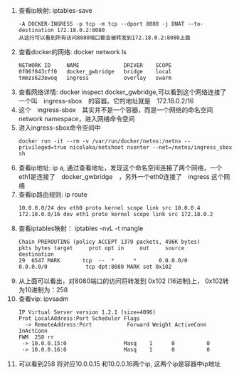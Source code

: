 1.  查看ip映射: iptables-save
    ```text
    -A DOCKER-INGRESS -p tcp -m tcp --dport 8080 -j DNAT --to-destination 172.18.0.2:8080
    从这行可以看到所有访问8080端口都会被转发到172.18.0.2:8080上面
    ```
2. 查看docker的网络: docker network ls
    ```text
    NETWORK ID     NAME              DRIVER    SCOPE
    0f06f843cff0   docker_gwbridge   bridge    local
    tmmzs623ewoq   ingress           overlay   swarm
    ```
3. 查看网络详情: docker inspect docker_gwbridge,可以看到这个网络连接了一个叫　ingress-sbox　的容器。它的地址就是　172.18.0.2/16
4. 这个　ingress-sbox　其实并不是一个容器，而是一个网络的命名空间　network namespace，进入网络命令空间
5. 进入ingress-sbox命令空间中
    ```text
    docker run -it --rm -v /var/run/docker/netns:/netns --privileged=true nicolaka/netshoot nsenter --net=/netns/ingress_sbox sh
    ```
6. 查看ip地址: ip a, 通过查看地址，发现这个命名空间连接了两个网络，一个eth1是连接了　docker_gwbridge　，另外一个eth0连接了　ingress 这个网络
7. 查看ip路由规则: ip route
    ```text
    10.0.0.0/24 dev eth0 proto kernel scope link src 10.0.0.4 
    172.18.0.0/16 dev eth1 proto kernel scope link src 172.18.0.2 
    ```
8. 查看iptables映射： iptables -nvL -t mangle
    ```text
    Chain PREROUTING (policy ACCEPT 1379 packets, 496K bytes)
    pkts bytes target     prot opt in     out     source               destination         
    29  6547 MARK       tcp  --  *      *       0.0.0.0/0            0.0.0.0/0            tcp dpt:8080 MARK set 0x102
    ```
9. 从上面可以看出，对8080端口的访问将转发到 0x102 (16进制)上， 0x102转为10进制为：258
10. 查看vip: ipvsadm
    ```text
    IP Virtual Server version 1.2.1 (size=4096)
    Prot LocalAddress:Port Scheduler Flags
      -> RemoteAddress:Port           Forward Weight ActiveConn InActConn
    FWM  258 rr
     -> 10.0.0.15:0                  Masq    1      0          0         
     -> 10.0.0.16:0                  Masq    1      0          0
    ```
11.  可以看到258 将对应10.0.0.15 和10.0.0.16两个ip, 这两个ip是容器中ip地址
